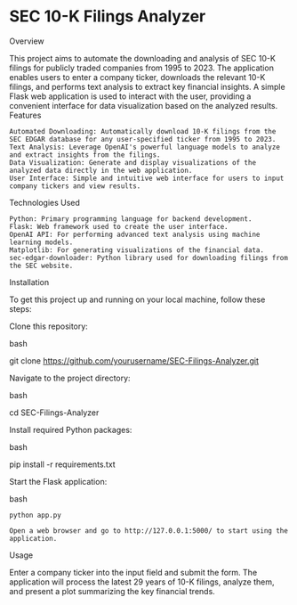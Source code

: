 # SEC 10-K Filings Analyzer

Overview

This project aims to automate the downloading and analysis of SEC 10-K filings for publicly traded companies from 1995 to 2023. The application enables users to enter a company ticker, downloads the relevant 10-K filings, and performs text analysis to extract key financial insights. A simple Flask web application is used to interact with the user, providing a convenient interface for data visualization based on the analyzed results.
Features

    Automated Downloading: Automatically download 10-K filings from the SEC EDGAR database for any user-specified ticker from 1995 to 2023.
    Text Analysis: Leverage OpenAI's powerful language models to analyze and extract insights from the filings.
    Data Visualization: Generate and display visualizations of the analyzed data directly in the web application.
    User Interface: Simple and intuitive web interface for users to input company tickers and view results.

Technologies Used

    Python: Primary programming language for backend development.
    Flask: Web framework used to create the user interface.
    OpenAI API: For performing advanced text analysis using machine learning models.
    Matplotlib: For generating visualizations of the financial data.
    sec-edgar-downloader: Python library used for downloading filings from the SEC website.

Installation

To get this project up and running on your local machine, follow these steps:

Clone this repository:

bash

git clone https://github.com/yourusername/SEC-Filings-Analyzer.git

Navigate to the project directory:

bash

cd SEC-Filings-Analyzer

Install required Python packages:

bash

pip install -r requirements.txt

Start the Flask application:

bash

    python app.py

    Open a web browser and go to http://127.0.0.1:5000/ to start using the application.

Usage

Enter a company ticker into the input field and submit the form. The application will process the latest 29 years of 10-K filings, analyze them, and present a plot summarizing the key financial trends.
